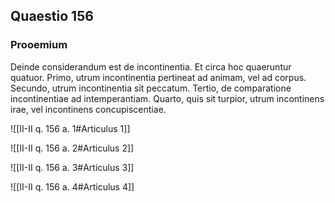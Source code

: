 ## Quaestio 156

### Prooemium

Deinde considerandum est de incontinentia. Et circa hoc quaeruntur quatuor. Primo, utrum incontinentia pertineat ad animam, vel ad corpus. Secundo, utrum incontinentia sit peccatum. Tertio, de comparatione incontinentiae ad intemperantiam. Quarto, quis sit turpior, utrum incontinens irae, vel incontinens concupiscentiae.

![[II-II q. 156 a. 1#Articulus 1]]

![[II-II q. 156 a. 2#Articulus 2]]

![[II-II q. 156 a. 3#Articulus 3]]

![[II-II q. 156 a. 4#Articulus 4]]

